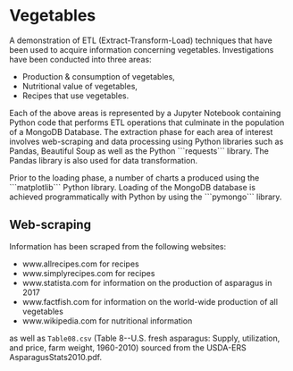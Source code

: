 # Vegetables
A demonstration of ETL (Extract-Transform-Load) techniques that have been used to acquire information concerning vegetables. Investigations have been conducted into three areas: 

<ul>
    <li>Production & consumption of vegetables,</li>
    <li>Nutritional value of vegetables,</li>
    <li>Recipes that use vegetables.</li>
</ul>

<p>
Each of the above areas is represented by a Jupyter Notebook containing Python code that performs ETL operations that culminate in the population of a MongoDB Database. The extraction phase for each area of interest involves web-scraping and data processing using Python libraries such as Pandas, Beautiful Soup as well as the Python ```requests``` library. The Pandas library is also used for data transformation. </p>
<p>
Prior to the loading phase, a number of charts a produced using the ```matplotlib``` Python library. Loading of the MongoDB database is achieved programmatically with Python by using the ```pymongo``` library.
</p>

<h2>Web-scraping</h2>
Information has been scraped from the following websites:
<ul>
    <li>www.allrecipes.com for recipes</li>
    <li>www.simplyrecipes.com for recipes</li>
    <li>www.statista.com for information on the production of asparagus in 2017</li>
    <li>www.factfish.com for information on the world-wide production of all vegetables</li>  
    <li>www.wikipedia.com for nutritional information</li>
</ul>

as well as ```Table08.csv``` (Table 8--U.S. fresh asparagus: Supply, utilization, and price, farm weight, 1960-2010) sourced from the USDA-ERS AsparagusStats2010.pdf.



